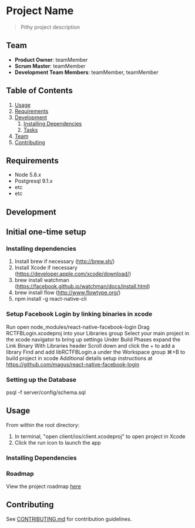 # Project Name

> Pithy project description

## Team

  - __Product Owner__: teamMember
  - __Scrum Master__: teamMember
  - __Development Team Members__: teamMember, teamMember

## Table of Contents

1. [Usage](#Usage)
1. [Requirements](#requirements)
1. [Development](#development)
    1. [Installing Dependencies](#installing-dependencies)
    1. [Tasks](#tasks)
1. [Team](#team)
1. [Contributing](#contributing)

## Requirements

- Node 5.8.x
- Postgresql 9.1.x
- etc
- etc

## Development

## Initial one-time setup

### Installing dependencies

1. Install brew if necessary (http://brew.sh/)
1. Install Xcode if necessary (https://developer.apple.com/xcode/download/)
1. brew install watchman (https://facebook.github.io/watchman/docs/install.html)
1. brew install flow (http://www.flowtype.org/)
1. npm install -g react-native-cli

### Setup Facebook Login by linking binaries in xcode
Run open node_modules/react-native-facebook-login
Drag RCTFBLogin.xcodeproj into your Libraries group
Select your main project in the xcode navigator to bring up settings
Under Build Phases expand the Link Binary With Libraries header
Scroll down and click the + to add a library
Find and add libRCTFBLogin.a under the Workspace group
⌘+B to build project in xcode
Additional details setup instructions at https://github.com/magus/react-native-facebook-login

### Setting up the Database
psql -f server/config/schema.sql




## Usage

From within the root directory:

1. In terminal, "open client/ios/client.xcodeproj" to open project in Xcode
1. Click the run icon to launch the app
 

### Installing Dependencies



### Roadmap

View the project roadmap [here](LINK_TO_PROJECT_ISSUES)


## Contributing

See [CONTRIBUTING.md](CONTRIBUTING.md) for contribution guidelines.

